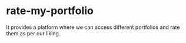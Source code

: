# rate-my-portfolio
It provides a platform where we can access different portfolios and rate them as per our liking.
